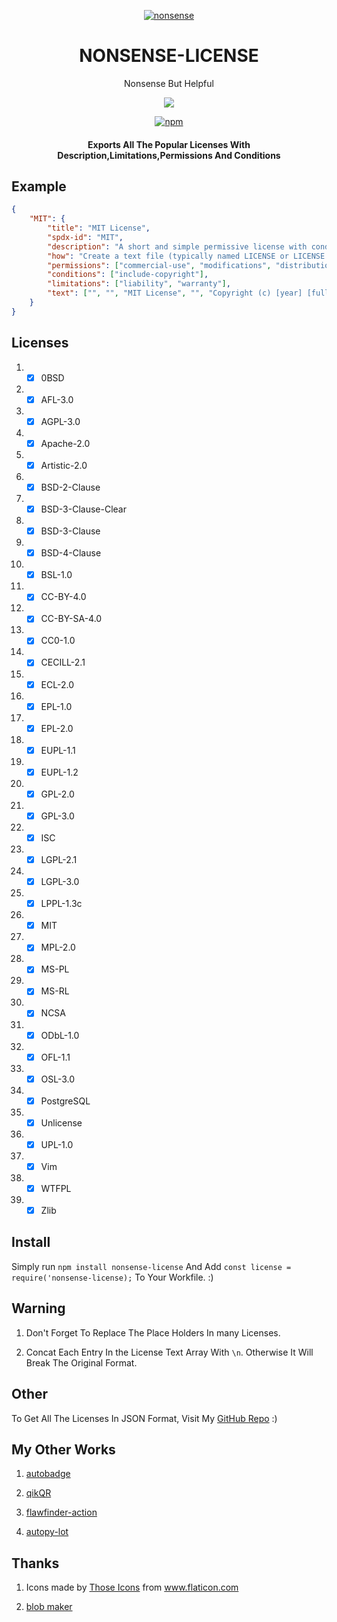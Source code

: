 <p align="center"><a href="https://github.com/deep5050/nonsense"><img src="https://i.imgur.com/Ru9Shm6.png" title="nonsense" /></a></p>
<div align="center">
<p align="center" ><h1 align="center" >NONSENSE-LICENSE</h1></p>
</div>
<p align="center">  Nonsense But Helpful  </p>
<p align="center" ><a href="https://github.com/deep5050/nonsense/actions?query=workflow%3Anpm-publish"><img src="https://img.shields.io/github/workflow/status/deep5050/nonsense/npm-publish?label=npm-publish&logo=github&style=for-the-badge"></a></p>



<p align="center"> <a href="https://www.npmjs.com/package/nonsense-license"><img alt="npm" src="https://img.shields.io/npm/dt/nonsense-license?color=red&label=INSTALL&logo=npm&style=for-the-badge"></a></p>

<p align="center"> <h4 align="center" >Exports All The Popular Licenses With Description,Limitations,Permissions And Conditions</h4></p>


## Example 


```json
{
    "MIT": {
        "title": "MIT License",
        "spdx-id": "MIT",
        "description": "A short and simple permissive license with conditions only requiring preservation of copyright and license notices. Licensed works, modifications, and larger works may be distributed under different terms and without source code.",
        "how": "Create a text file (typically named LICENSE or LICENSE.txt) in the root of your source code and copy the text of the license into the file. Replace [year] with the current year and [fullname] with the name (or names) of the copyright holders.",
        "permissions": ["commercial-use", "modifications", "distribution", "private-use"],
        "conditions": ["include-copyright"],
        "limitations": ["liability", "warranty"],
        "text": ["", "", "MIT License", "", "Copyright (c) [year] [fullname]", "", "Permission is hereby granted, free of charge, to any person obtaining a copy", "of this software and associated documentation files (the \"Software\"), to deal", "in the Software without restriction, including without limitation the rights", "to use, copy, modify, merge, publish, distribute, sublicense, and/or sell", "copies of the Software, and to permit persons to whom the Software is", "furnished to do so, subject to the following conditions:", "", "The above copyright notice and this permission notice shall be included in all", "copies or substantial portions of the Software.", "", "THE SOFTWARE IS PROVIDED \"AS IS\", WITHOUT WARRANTY OF ANY KIND, EXPRESS OR", "IMPLIED, INCLUDING BUT NOT LIMITED TO THE WARRANTIES OF MERCHANTABILITY,", "FITNESS FOR A PARTICULAR PURPOSE AND NONINFRINGEMENT. IN NO EVENT SHALL THE", "AUTHORS OR COPYRIGHT HOLDERS BE LIABLE FOR ANY CLAIM, DAMAGES OR OTHER", "LIABILITY, WHETHER IN AN ACTION OF CONTRACT, TORT OR OTHERWISE, ARISING FROM,", "OUT OF OR IN CONNECTION WITH THE SOFTWARE OR THE USE OR OTHER DEALINGS IN THE", "SOFTWARE."]
    }
}

```
## Licenses
1. - [x] 0BSD
2. - [x] AFL-3.0
3. - [x] AGPL-3.0
4. - [x] Apache-2.0
5. - [x] Artistic-2.0
6. - [x] BSD-2-Clause
7. - [x] BSD-3-Clause-Clear
8. - [x] BSD-3-Clause
9. - [x] BSD-4-Clause
10. - [x] BSL-1.0
11. - [x] CC-BY-4.0
12. - [x] CC-BY-SA-4.0
13. - [x] CC0-1.0
14. - [x] CECILL-2.1
15. - [x] ECL-2.0
16. - [x] EPL-1.0
17. - [x] EPL-2.0
18. - [x] EUPL-1.1
19. - [x] EUPL-1.2
20. - [x] GPL-2.0
21. - [x] GPL-3.0
22. - [x] ISC
23. - [x] LGPL-2.1
24. - [x] LGPL-3.0
25. - [x] LPPL-1.3c
26. - [x] MIT
27. - [x] MPL-2.0
28. - [x] MS-PL
29. - [x] MS-RL
30. - [x] NCSA
31. - [x] ODbL-1.0
32. - [x] OFL-1.1
33. - [x] OSL-3.0
34. - [x] PostgreSQL
35. - [x] Unlicense
36. - [x] UPL-1.0
37. - [x] Vim
38. - [x] WTFPL
39. - [x] Zlib

## Install
Simply run `npm install nonsense-license` And Add `const license = require('nonsense-license);` To Your Workfile. :)

## Warning
1. Don't Forget To Replace The Place Holders In many Licenses.

2. Concat Each Entry In the License Text Array With `\n`. Otherwise It Will Break The Original Format.

## Other
To Get All The Licenses In JSON Format, Visit My [GitHub Repo](https://github.com/deep5050/nonsense) :)

## My Other Works
1. [autobadge](https://www.npmjs.com/package/autobadge)

2. [qikQR](https://github.com/deep5050/qikQR)

3. [flawfinder-action](https://github.com/deep5050/flawfinder-action)

4. [autopy-lot](https://github.com/deep5050/autopy-lot)

## Thanks 
1. Icons made by <a href="https://www.flaticon.com/authors/those-icons" title="Those Icons">Those Icons</a> from <a href="https://www.flaticon.com/" title="Flaticon">www.flaticon.com</a>

2. [blob maker](https://blobmaker.app)

